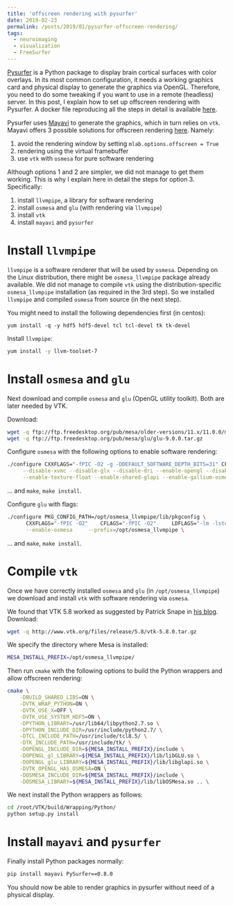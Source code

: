 ```yaml
---
title: 'offscreen rendering with pysurfer'
date: 2019-02-23
permalink: /posts/2019/01/pysurfer-offscreen-rendering/
tags:
  - neuroimaging
  - visualization
  - FreeSurfer
---
```


[Pysurfer](https://pysurfer.github.io/) is a Python package to display brain cortical surfaces with color overlays.
In its most common configuration, it needs a working graphics card and physical display to generate the graphics via OpenGL.
Therefore, you need to do some tweaking if you want to use in a remote (headless) server.
In this post, I explain how to set up offscreen rendering with Pysurfer.
A docker file reproducing all the steps in detail is available [here](/files/Dockerfile.cos7).

Pysurfer uses [Mayavi](https://docs.enthought.com/mayavi/mayavi/) to generate the graphics, which in turn relies on `vtk`.
Mayavi offers 3 possible solutions for offscreen rendering [here](https://docs.enthought.com/mayavi/mayavi/tips.html#off-screen-rendering).
Namely:
1. avoid the rendering window by setting `mlab.options.offscreen = True`
2. rendering using the virtual framebuffer
3. use `vtk` with `osmesa` for pure software rendering

Although options 1 and 2 are simpler, we did not manage to get them working.
This is why I explain here in detail the steps for option 3.
Specifically:
1. install `llvmpipe`, a library for software rendering
2. install `osmesa` and `glu` (with rendering via `llvmpipe`)
3. install `vtk` 
4. install `mayavi` and `pysurfer`

# Install `llvmpipe`

`llvmpipe` is a software renderer that will be used by `osmesa`.
Depending on the Linux distribution, there might be `osmesa_llvmpipe` package already available.
We did not manage to compile `vtk` using the distribution-specific `osmesa_llvmpipe` installation (as required in the 3rd step).
So we installed `llvmpipe` and compiled `osmesa` from source (in the next step).

You might need to install the following dependencies first (in centos):
```
yum install -q -y hdf5 hdf5-devel tcl tcl-devel tk tk-devel
```

Install `llvmpipe`:
```bash
yum install -y llvm-toolset-7
```

# Install `osmesa` and `glu`

Next download and compile `osmesa` and `glu` (OpenGL utility toolkit).
Both are later needed by VTK.

Download:
```bash
wget -q ftp://ftp.freedesktop.org/pub/mesa/older-versions/11.x/11.0.0/mesa-11.0.0-rc1.tar.gz
wget -q ftp://ftp.freedesktop.org/pub/mesa/glu/glu-9.0.0.tar.gz
```

Configure `osmesa` with the following options to enable software rendering:
```bash
./configure CXXFLAGS="-fPIC -O2 -g -DDEFAULT_SOFTWARE_DEPTH_BITS=31" CFLAGS="-fPIC -O2 -g -DDEFAULT_SOFTWARE_DEPTH_BITS=31" LDFLAGS="-lm -lstdc++" \
     --disable-xvmc --disable-glx --disable-dri --enable-opengl --disable-gles1 --disable-gles2 --disable-egl --with-dri-drivers="" --with-gallium-drivers="swrast" \
     --enable-texture-float --enable-shared-glapi --enable-gallium-osmesa --enable-gallium-llvm=yes --prefix=/opt/osmesa_llvmpipe
```
... and `make`, `make install`.

Configure `glu` with flags:
```bash
./configure PKG_CONFIG_PATH=/opt/osmesa_llvmpipe/lib/pkgconfig \
      CXXFLAGS="-fPIC -O2"    CFLAGS="-fPIC -O2"     LDFLAGS="-lm -lstdc++" \
      --enable-osmesa     --prefix=/opt/osmesa_llvmpipe \
```
... and `make`, `make install`.


# Compile `vtk`

Once we have correctly installed `osmesa` and `glu` (in `/opt/osmesa_llvmpipe`) we download and install `vtk` with software rendering via `osmesa`.


We found that VTK 5.8 worked as suggested by Patrick Snape in [his blog](https://patricksnape.github.io/2014/offscreen_rendering/).
Download:
```bash
wget -q http://www.vtk.org/files/release/5.8/vtk-5.8.0.tar.gz
```

We specify the directory where Mesa is installed:
```bash
MESA_INSTALL_PREFIX=/opt/osmesa_llvmpipe/
```

Then run `cmake` with the following options to build the Python wrappers and allow offscreen rendering:
```bash
cmake \
    -DBUILD_SHARED_LIBS=ON \
    -DVTK_WRAP_PYTHON=ON \
    -DVTK_USE_X=OFF \
    -DVTK_USE_SYSTEM_HDF5=ON \
    -DPYTHON_LIBRARY=/usr/lib64/libpython2.7.so \
    -DPYTHON_INCLUDE_DIR=/usr/include/python2.7/ \
    -DTCL_INCLUDE_PATH=/usr/include/tcl8.5/ \
    -DTK_INCLUDE_PATH=/usr/include/tk/ \
    -DOPENGL_INCLUDE_DIR=${MESA_INSTALL_PREFIX}/include \
    -DOPENGL_gl_LIBRARY=${MESA_INSTALL_PREFIX}/lib/libGLU.so \
    -DOPENGL_glu_LIBRARY=${MESA_INSTALL_PREFIX}/lib/libglapi.so \
    -DVTK_OPENGL_HAS_OSMESA=ON \
    -DOSMESA_INCLUDE_DIR=${MESA_INSTALL_PREFIX}/include \
    -DOSMESA_LIBRARY=${MESA_INSTALL_PREFIX}/lib/libOSMesa.so .. \
```

We next install the Python wrappers as follows:
```bash
cd /root/VTK/build/Wrapping/Python/
python setup.py install
```

# Install `mayavi` and `pysurfer`

Finally install Python packages normally:
```bash
pip install mayavi PySurfer==0.8.0
```

You should now be able to render graphics in pysurfer without need of a physical display.



